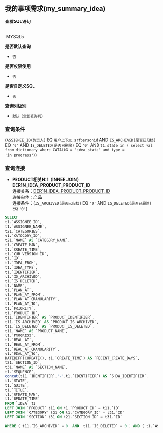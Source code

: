 ## 我的事项需求(my_summary_idea) <!-- {docsify-ignore-all} -->



<p class="panel-title"><b>查看SQL语句</b></p>
<br>

<el-row>
&nbsp;<el-tag @click="MYSQL5 = true">MYSQL5</el-tag>
</el-row>

<br>
<p class="panel-title"><b>是否默认查询</b></p>

* `否`

<p class="panel-title"><b>是否权限使用</b></p>

* `否`

<p class="panel-title"><b>是否自定义SQL</b></p>

* `否`

<p class="panel-title"><b>查询列级别</b></p>

* `默认（全部查询列）`



### 查询条件

(`ASSIGNEE_ID(负责人)` EQ `用户上下文.srfpersonid` AND `IS_ARCHIVED(是否已归档)` EQ `'0'` AND `IS_DELETED(是否已删除)` EQ `'0'` AND `t1.state in ( select val from dictionary where CATALOG = 'idea_state' and type = 'in_progress')`)



### 查询连接
* **PRODUCT相关N:1（INNER JOIN）DER1N_IDEA_PRODUCT_PRODUCT_ID**<br>
连接关系：[DER1N_IDEA_PRODUCT_PRODUCT_ID](der/DER1N_IDEA_PRODUCT_PRODUCT_ID)<br>
连接实体：[产品](module/ProdMgmt/product)<br>
连接条件：(`IS_ARCHIVED(是否已归档)` EQ `'0'` AND `IS_DELETED(是否已删除)` EQ `'0'`)<br>




<el-dialog v-model="MYSQL5" title="MYSQL5">

```sql
SELECT
t1.`ASSIGNEE_ID`,
t1.`ASSIGNEE_NAME`,
t21.`CATEGORIES`,
t1.`CATEGORY_ID`,
t21.`NAME` AS `CATEGORY_NAME`,
t1.`CREATE_MAN`,
t1.`CREATE_TIME`,
t1.`CUR_VERSION_ID`,
t1.`ID`,
t1.`IDEA_FROM`,
t1.`IDEA_TYPE`,
t1.`IDENTIFIER`,
t1.`IS_ARCHIVED`,
t1.`IS_DELETED`,
t1.`NAME`,
t1.`PLAN_AT`,
t1.`PLAN_AT_FROM`,
t1.`PLAN_AT_GRANULARITY`,
t1.`PLAN_AT_TO`,
t1.`PRIORITY`,
t1.`PRODUCT_ID`,
t11.`IDENTIFIER` AS `PRODUCT_IDENTIFIER`,
t11.`IS_ARCHIVED` AS `PRODUCT_IS_ARCHIVED`,
t11.`IS_DELETED` AS `PRODUCT_IS_DELETED`,
t11.`NAME` AS `PRODUCT_NAME`,
t1.`PROGRESS`,
t1.`REAL_AT`,
t1.`REAL_AT_FROM`,
t1.`REAL_AT_GRANULARITY`,
t1.`REAL_AT_TO`,
DATEDIFF(CURDATE(), t1.`CREATE_TIME`) AS `RECENT_CREATE_DAYS`,
t21.`SECTION_ID`,
t31.`NAME` AS `SECTION_NAME`,
t1.`SEQUENCE`,
concat(t11.`IDENTIFIER`,'-',t1.`IDENTIFIER`) AS `SHOW_IDENTIFIER`,
t1.`STATE`,
t1.`SUITE`,
t1.`TITLE`,
t1.`UPDATE_MAN`,
t1.`UPDATE_TIME`
FROM `IDEA` t1 
LEFT JOIN `PRODUCT` t11 ON t1.`PRODUCT_ID` = t11.`ID` 
LEFT JOIN `CATEGORY` t21 ON t1.`CATEGORY_ID` = t21.`ID` 
LEFT JOIN `SECTION` t31 ON t21.`SECTION_ID` = t31.`ID` 

WHERE ( t11.`IS_ARCHIVED` = 0  AND  t11.`IS_DELETED` = 0 ) AND ( t1.`ASSIGNEE_ID` = #{ctx.sessioncontext.srfpersonid}  AND  t1.`IS_ARCHIVED` = 0  AND  t1.`IS_DELETED` = 0  AND  t1.state in ( select val from dictionary where CATALOG = 'idea_state' and type = 'in_progress') )
```

</el-dialog>

<script>
 const { createApp } = Vue
  createApp({
    data() {
      return {
                MYSQL5 : false
        
      }
    },
    methods: {
    }
  }).use(ElementPlus).mount('#app')
</script>